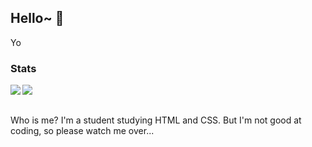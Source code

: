 ## Hello~ 👋

Yo

### Stats
 <a>
  <img align="left" src="https://github-readme-stats.vercel.app/api?username=Lino-Ren" />
 </a>
 <a>
  <img align="left" src="https://github-readme-stats.vercel.app/api/top-langs/?username=Lino-Ren" />
 </a>

<br></br>

Who is me?
I'm a student studying HTML and CSS.
But I'm not good at coding, so please watch me over...
